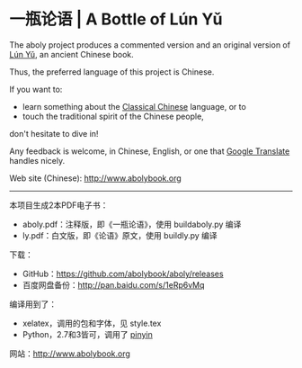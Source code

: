 # 一瓶论语 | A Bottle of Lún Yǔ

The aboly project produces a commented version and an original version of [Lún Yǔ](https://en.wikipedia.org/wiki/Analects), an ancient Chinese book.

Thus, the preferred language of this project is Chinese.

If you want to:

* learn something about the [Classical Chinese](https://en.wikipedia.org/wiki/Classical_Chinese) language, or to
* touch the traditional spirit of the Chinese people,

don't hesitate to dive in!

Any feedback is welcome, in Chinese, English, or one that [Google Translate](http://translate.google.com) handles nicely.

Web site (Chinese): http://www.abolybook.org

------

本项目生成2本PDF电子书：

- aboly.pdf：注释版，即《一瓶论语》，使用 buildaboly.py 编译
- ly.pdf：白文版，即《论语》原文，使用 buildly.py 编译

下载：

- GitHub：https://github.com/abolybook/aboly/releases
- 百度网盘备份：http://pan.baidu.com/s/1eRp6vMq

编译用到了：

- xelatex，调用的包和字体，见 style.tex
- Python，2.7和3皆可，调用了 [pinyin](https://pypi.python.org/pypi/pinyin/)

网站：http://www.abolybook.org
